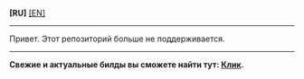 **[RU]** [[EN]](https://github.com/0x000cb/otc/blob/master/README.md)
_____
Привет. Этот репозиторий больше не поддерживается.
______
**Свежие и актуальные билды вы сможете найти тут: [Клик](https://discord.com/invite/JeMKbzW).**
